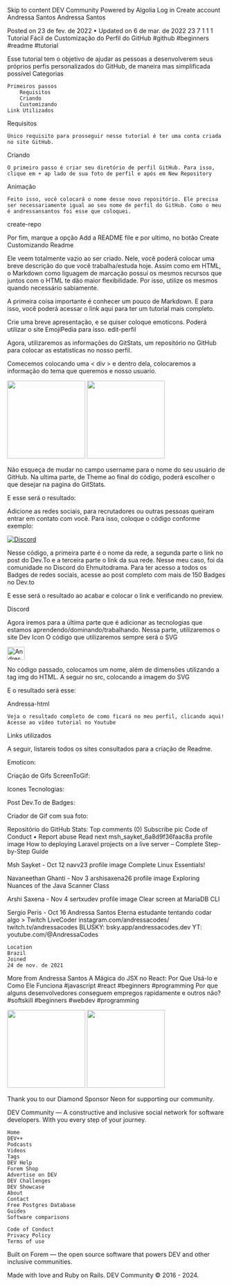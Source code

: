 <div>
  
Skip to content
DEV Community
Powered by
Algolia
Log in
Create account
Andressa Santos
Andressa Santos

Posted on 23 de fev. de 2022 • Updated on 6 de mar. de 2022
23 7 1 1 1
Tutorial Fácil de Customização do Perfil do GitHub
#github
#beginners
#readme
#tutorial

Esse tutorial tem o objetivo de ajudar as pessoas a desenvolverem seus próprios perfis personalizados do GitHub, de maneira mas simplificada possível
Categorias

    Primeiros passos
        Requisitos
        Criando
        Customizando
    Link Utilizados

Requisitos

    Único requisito para prosseguir nesse tutorial é ter uma conta criada no site GitHub.

Criando

    O primeiro passo é criar seu diretório de perfil GitHub. Para isso, clique em + ap lado de sua foto de perfil e após em New Repository

Animação

    Feito isso, você colocará o nome desse novo repositório. Ele precisa ser necessariamente igual ao seu nome de perfil do GitHub. Como o meu é andressansantos foi esse que coloquei.

create-repo

Por fim, marque a opção Add a README file e por ultimo, no botão Create
Customizando Readme

Ele veem totalmente vazio ao ser criado.
Nele, você poderá colocar uma breve descrição do que você trabalha/estuda hoje.
Assim como em HTML, o Markdown como liguagem de marcação possuí os mesmos recursos que juntos com o HTML te dão maior flexibilidade.
Por isso, utilize os mesmos quando necessário sabiamente.

A primeira coisa importante é conhecer um pouco de Markdown. E para isso, você poderá acessar o link aqui para ter um tutorial mais completo.

Crie uma breve apresentação, e se quiser coloque emoticons. Poderá utilizar o site EmojiPedia para isso.
edit-perfil

Agora, utilizaremos as informações do GitStats, um repositório no GitHub para colocar as estatisticas no nosso perfil.

Comecemos colocando uma < div > e dentro dela, colocaremos a informação do tema que queremos e nosso usuario.

 <img height="180em" src="https://github-readme-stats.vercel.app/api?username=andressansantos&show_icons=true&theme=tokyonight"/>
 <img height="180em" src="https://github-readme-stats.vercel.app/api/top-langs/?username=andressansantos&layout=compact&theme=tokyonight"/>

Não esqueça de mudar no campo username para o nome do seu usuário de GitHub. Na ultima parte, de Theme ao final do código, poderá escolher o que
desejar na pagina do GitStats.

E esse será o resultado:

Adicione as redes sociais, para recrutadores ou outras pessoas queiram entrar em contato com você. Para isso, coloque o código conforme exemplo:

[![Discord](https://img.shields.io/badge/Discord-7289DA?style=for-the-badge&logo=discord&logoColor=white)](https://discord.gg/n9KBKHPA3H)

Nesse código, a primeira parte é o nome da rede, a segunda parte o link no post do Dev.To e a terceira parte o link da sua rede. Nesse meu caso, foi da comunidade no Discord do Ehmuitodrama. Para ter acesso a todos os Badges de redes sociais, acesse ao post completo com mais de 150 Badges no Dev.to

E esse será o resultado ao acabar e colocar o link e verificando no preview.

Discord

Agora iremos para a última parte que é adicionar as tecnologias que estamos aprendendo/dominando/trabalhando. Nessa parte, utilizaremos o site Dev Icon
O código que utilizaremos sempre será o SVG

  <img align="center" alt="Andressa-html" height="30" width="40" src="https://cdn.jsdelivr.net/gh/devicons/devicon/icons/html5/html5-original.svg"/>

No código passado, colocamos um nome, além de dimensões utilizando a tag img do HTML. A seguir no src, colocando a imagem do SVG

E o resultado será esse:

Andressa-html

    Veja o resultado completo de como ficará no meu perfil, clicando aqui!
    Acesse ao vídeo tutorial no Youtube

Links utilizados

A seguir, listareis todos os sites consultados para a criação de Readme.

Emoticon:

Criação de Gifs ScreenToGif:

Icones Tecnologias:

Post Dev.To de Badges:

Criador de Gif com sua foto:

Repositório do GitHub Stats:
Top comments (0)
Subscribe
pic
Code of Conduct • Report abuse
Read next
msh_sayket_6a8d9f36faac8a profile image
How to deploying Laravel projects on a live server – Complete Step-by-Step Guide

Msh Sayket - Oct 12
navv23 profile image
Complete Linux Essentials!

Navaneethan Ghanti - Nov 3
arshisaxena26 profile image
Exploring Nuances of the Java Scanner Class

Arshi Saxena - Nov 4
sertxudev profile image
Clear screen at MariaDB CLI

Sergio Peris - Oct 16
Andressa Santos
Eterna estudante tentando codar algo > Twitch LiveCoder instagram.com/andressacodes/ twitch.tv/andressacodes BLUSKY: bsky.app/andressacodes.dev YT: youtube.com/@AndressaCodes

    Location
    Brazil
    Joined
    24 de nov. de 2021

More from Andressa Santos
A Mágica do JSX no React: Por Que Usá-lo e Como Ele Funciona
#javascript #react #beginners #programming
Por que alguns desenvolvedores conseguem empregos rapidamente e outros não?
#softskill #beginners #webdev #programming

 <img height="180em" src="https://github-readme-stats.vercel.app/api?username=andressansantos&show_icons=true&theme=tokyonight"/>
 <img height="180em" src="https://github-readme-stats.vercel.app/api/top-langs/?username=andressansantos&layout=compact&theme=tokyonight"/>

Thank you to our Diamond Sponsor Neon for supporting our community.

DEV Community — A constructive and inclusive social network for software developers. With you every step of your journey.

    Home
    DEV++
    Podcasts
    Videos
    Tags
    DEV Help
    Forem Shop
    Advertise on DEV
    DEV Challenges
    DEV Showcase
    About
    Contact
    Free Postgres Database
    Guides
    Software comparisons

    Code of Conduct
    Privacy Policy
    Terms of use

Built on Forem — the open source software that powers DEV and other inclusive communities.

Made with love and Ruby on Rails. DEV Community © 2016 - 2024.

</div>
